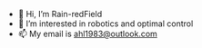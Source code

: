 - 👋 Hi, I’m Rain-redField
- 👀 I’m interested in robotics and optimal control
- 📫 My email is ahl1983@outlook.com

<!---
Rain-Field-Red/Rain-Field-Red is a ✨ special ✨ repository because its `README.md` (this file) appears on your GitHub profile.
You can click the Preview link to take a look at your changes.
--->
